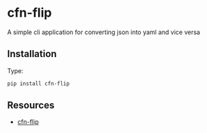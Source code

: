 # cfn-flip
A simple cli application for converting json into yaml and vice versa

## Installation
Type:

```bash
pip install cfn-flip
```

## Resources
- [cfn-flip](https://github.com/awslabs/aws-cfn-template-flip)